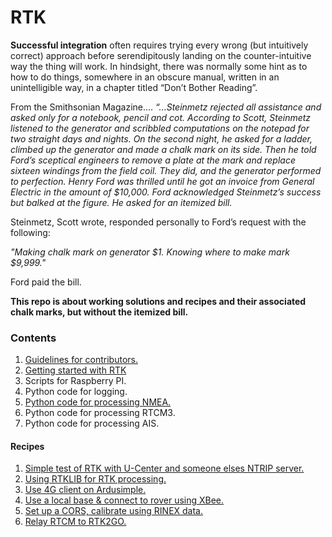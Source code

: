 # RTK
**Successful integration** often requires trying every wrong (but intuitively correct) approach before serendipitously landing on the counter-intuitive way the thing will work. In hindsight, there was normally some hint as to how to do things, somewhere in an obscure manual, written in an unintelligible way, in a chapter titled “Don’t Bother Reading”.

From the Smithsonian Magazine….
*“...Steinmetz rejected all assistance and asked only for a notebook, pencil and cot. According to Scott, Steinmetz listened to the generator and scribbled computations on the notepad for two straight days and nights. On the second night, he asked for a ladder, climbed up the generator and made a chalk mark on its side. Then he told Ford’s sceptical engineers to remove a plate at the mark and replace sixteen windings from the field coil. They did, and the generator performed to perfection. Henry Ford was thrilled until he got an invoice from General Electric in the amount of $10,000. Ford acknowledged Steinmetz’s success but balked at the figure. He asked for an itemized bill.*

Steinmetz, Scott wrote, responded personally to Ford’s request with the following:

*"Making chalk mark on generator $1. 
Knowing where to make mark $9,999."*

Ford paid the bill.

__This repo is about working solutions and recipes and their associated chalk marks, but without the itemized bill.__

### Contents
1. [Guidelines for contributors.](https://github.com/IOTECH-Donegal/Netiquette)
2. [Getting started with RTK](https://github.com/IOTECH-Donegal/RTK/blob/main/docs/gettingstarted.md)
3. Scripts for Raspberry PI.
4. Python code for logging.
5. [Python code for processing NMEA.](https://github.com/IOTECH-Donegal/NMEA)
6. Python code for processing RTCM3.
7. Python code for processing AIS.

#### Recipes
1. [Simple test of RTK with U-Center and someone elses NTRIP server.](https://github.com/IOTECH-Donegal/RTK/tree/main/Recipe1/readme.md)
2. [Using RTKLIB for RTK processing.](https://github.com/IOTECH-Donegal/RTK/tree/main/Recipe2/readme.md)
3. [Use 4G client on Ardusimple.](https://github.com/IOTECH-Donegal/RTK/tree/main/Recipe3/readme.md)
4. [Use a local base & connect to rover using XBee.](https://github.com/IOTECH-Donegal/RTK/tree/main/Recipe4/readme.md)
5. [Set up a CORS, calibrate using RINEX data.](https://github.com/IOTECH-Donegal/RTK/tree/main/Recipe5/readme.md)
6. [Relay RTCM to RTK2GO.](https://github.com/IOTECH-Donegal/RTK/tree/main/Recipe6/readme.md)
